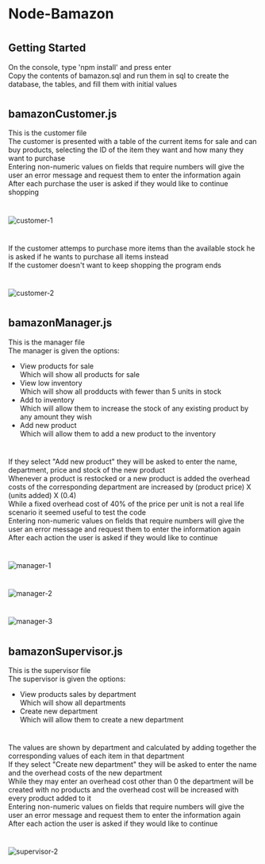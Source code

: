 # Node-Bamazon
#
## Getting Started
On the console, type 'npm install' and press enter\
Copy the contents of bamazon.sql and run them in sql to create the database, the tables, and fill them with initial values
#
## bamazonCustomer.js
This is the customer file\
The customer is presented with a table of the current items for sale and can buy products, selecting the ID of the item they want and how many they want to purchase\
Entering non-numeric values on fields that require numbers will give the user an error message and request them to enter the information again\
After each purchase the user is asked if they would like to continue shopping
#
![customer-1](image/customer-1.png)
#
If the customer attemps to purchase more items than the available stock he is asked if he wants to purchase all items instead\
If the customer doesn't want to keep shopping the program ends
#
![customer-2](image/customer-2.png)
#
## bamazonManager.js
This is the manager file\
The manager is given the options:
 - View products for sale\
    Which will show all products for sale
 - View low inventory\
    Which will show all prodducts with fewer than 5 units in stock
 - Add to inventory\
    Which will allow them to increase the stock of any existing product by any amount they wish
 - Add new product\
    Which will allow them to add a new product to the inventory
#
If they select "Add new product" they will be asked to enter the name, department, price and stock of the new product\
Whenever a product is restocked or a new product is added the overhead costs of the corresponding department are increased by (product price) X (units added) X (0.4)\
While a fixed overhead cost of 40% of the price per unit is not a real life scenario it seemed useful to test the code\
Entering non-numeric values on fields that require numbers will give the user an error message and request them to enter the information again\
After each action the user is asked if they would like to continue
#
![manager-1](image/manager-1.png)
#
![manager-2](image/manager-2.png)
#
![manager-3](image/manager-3.png)
#
## bamazonSupervisor.js
This is the supervisor file\
The supervisor is given the options:
- View products sales by department\
    Which will show all departments
- Create new department\
    Which will allow them to create a new department
#
The values are shown by department and calculated by adding together the corresponding values of each item in that department\
If they select "Create new department" they will be asked to enter the name and the overhead costs of the new department\
While they may enter an overhead cost other than 0 the department will be created with no products and the overhead cost will be increased with every product added to it\
Entering non-numeric values on fields that require numbers will give the user an error message and request them to enter the information again\
After each action the user is asked if they would like to continue
#
![supervisor-2](image/supervisor-2.png)
#